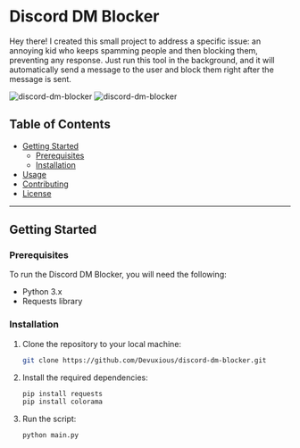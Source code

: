 # Discord DM Blocker

Hey there! I created this small project to address a specific issue: an annoying kid who keeps spamming people and then blocking them, preventing any response. 
Just run this tool in the background, and it will automatically send a message to the user and block them right after the message is sent.

![discord-dm-blocker](https://img.shields.io/badge/version-1.0.0-FF7F7F)
![discord-dm-blocker](https://img.shields.io/badge/author-%E2%9C%9F-FF7F7F)


## Table of Contents

- [Getting Started](#getting-started)
  - [Prerequisites](#prerequisites)
  - [Installation](#installation)
- [Usage](#usage)
- [Contributing](#contributing)
- [License](#license)

---

## Getting Started

### Prerequisites

To run the Discord DM Blocker, you will need the following:

- Python 3.x
- Requests library

### Installation

1. Clone the repository to your local machine:

   ```bash
   git clone https://github.com/Devuxious/discord-dm-blocker.git
   ```
  
2. Install the required dependencies:
   
   ```bash
   pip install requests
   pip install colorama
   ```
   
3. Run the script:
   ```bash
   python main.py
   ```
